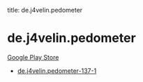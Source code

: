 title: de.j4velin.pedometer
# de.j4velin.pedometer


[Google Play Store](https://play.google.com/store/apps/details?id=de.j4velin.pedometer)


* [de.j4velin.pedometer-137-1](./de.j4velin.pedometer-137-1/)
